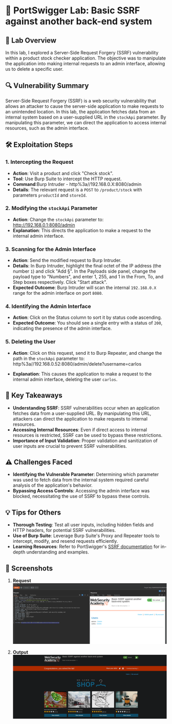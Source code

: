 

# 🧪 PortSwigger Lab: Basic SSRF against another back-end system

## 🎯 Lab Overview

In this lab, I explored a Server-Side Request Forgery (SSRF) vulnerability within a product stock checker application. The objective was to manipulate the application into making internal requests to an admin interface, allowing us to delete a specific user.

## 🔍 Vulnerability Summary

Server-Side Request Forgery (SSRF) is a web security vulnerability that allows an attacker to cause the server-side application to make requests to an unintended location. In this lab, the application fetches data from an internal system based on a user-supplied URL in the `stockApi` parameter. By manipulating this parameter, we can direct the application to access internal resources, such as the admin interface.

## 🛠️ Exploitation Steps

### 1. Intercepting the Request

- **Action**: Visit a product and click "Check stock".
- **Tool**: Use Burp Suite to intercept the HTTP request.
- **Command**:Burp Intruder - http%3a//192.168.0.X:8080/admin
- **Details**: The relevant request is a `POST` to `/product/stock` with parameters `productId` and `storeId`.

### 2. Modifying the `stockApi` Parameter

- **Action**: Change the `stockApi` parameter to:
    http://192.168.0.1:8080/admin
- **Explanation**: This directs the application to make a request to the internal admin interface.

### 3. Scanning for the Admin Interface

- **Action**: Send the modified request to Burp Intruder.
- **Details**: In Burp Intruder, highlight the final octet of the IP address (the number `1`) and click "Add §". In the Payloads side panel, change the payload type to "Numbers", and enter 1, 255, and 1 in the From, To, and Step boxes respectively. Click "Start attack".
- **Expected Outcome**: Burp Intruder will scan the internal `192.168.0.X` range for the admin interface on port `8080`.

### 4. Identifying the Admin Interface

- **Action**: Click on the Status column to sort it by status code ascending.
- **Expected Outcome**: You should see a single entry with a status of `200`, indicating the presence of the admin interface.

### 5. Deleting the User

- **Action**: Click on this request, send it to Burp Repeater, and change the path in the `stockApi` parameter to:
    http%3a//192.168.0.52:8080/admin/delete?username=carlos

- **Explanation**: This causes the application to make a request to the internal admin interface, deleting the user `carlos`.

## 🧠 Key Takeaways

- **Understanding SSRF**: SSRF vulnerabilities occur when an application fetches data from a user-supplied URL. By manipulating this URL, attackers can direct the application to make requests to internal resources.
- **Accessing Internal Resources**: Even if direct access to internal resources is restricted, SSRF can be used to bypass these restrictions.
- **Importance of Input Validation**: Proper validation and sanitization of user inputs are crucial to prevent SSRF vulnerabilities.

## ⚠️ Challenges Faced

- **Identifying the Vulnerable Parameter**: Determining which parameter was used to fetch data from the internal system required careful analysis of the application's behavior.
- **Bypassing Access Controls**: Accessing the admin interface was blocked, necessitating the use of SSRF to bypass these controls.

## 💡 Tips for Others

- **Thorough Testing**: Test all user inputs, including hidden fields and HTTP headers, for potential SSRF vulnerabilities.
- **Use of Burp Suite**: Leverage Burp Suite's Proxy and Repeater tools to intercept, modify, and resend requests efficiently.
- **Learning Resources**: Refer to PortSwigger's [SSRF documentation](https://portswigger.net/web-security/ssrf) for in-depth understanding and examples.

## 📸 Screenshots

1. **Request**  
 ![Intercepted Request](https://github.com/Harbeer-Singh/Portswigger-Labs/blob/main/SSRF/LAB-2/images/1.png)

4. **Output**  
 ![Response Output](https://github.com/Harbeer-Singh/Portswigger-Labs/blob/main/SSRF/LAB-2/images/2.png)
